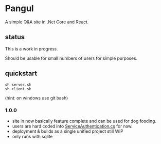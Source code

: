 # Pangul

A simple Q&A site in .Net Core and React.

## status

This is a work in progress.

Should be usable for small numbers of users for simple purposes.

## quickstart

    sh server.sh
    sh client.sh

(hint: on windows use git bash)

### 1.0.0

- site in now basically feature complete and can be used for dog fooding.
- users are hard coded into [ServiceAuthentication.cs](https://github.com/shadowmint/pangul/blob/master/Backend/Pangul.Backend.Web/Configuration/Authentication/Identity/ServiceAuthentication.cs) for now.
- deployment & builds as a single unified project still WIP
- only runs with sqlite
